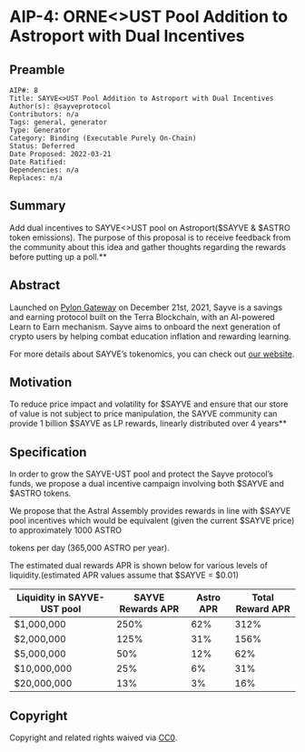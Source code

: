 # AIP-4: ORNE<>UST Pool Addition to Astroport with Dual Incentives

## Preamble

```
AIP#: 8
Title: SAYVE<>UST Pool Addition to Astroport with Dual Incentives
Author(s): @sayveprotocol
Contributors: n/a
Tags: general, generator
Type: Generator
Category: Binding (Executable Purely On-Chain)
Status: Deferred
Date Proposed: 2022-03-21
Date Ratified: 
Dependencies: n/a
Replaces: n/a
```

## Summary

Add dual incentives to SAYVE<>UST pool on Astroport($SAYVE & $ASTRO token emissions). The purpose of this proposal is to receive feedback from the community about this idea and gather thoughts regarding the rewards before putting up a poll.**

## Abstract


Launched on [Pylon Gateway](https://gateway.pylon.money/tokens/sayve/) on December 21st, 2021, Sayve is a savings and earning protocol built on the Terra Blockchain, with an AI-powered Learn to Earn mechanism. Sayve aims to onboard the next generation of crypto users by helping combat education inflation and rewarding learning.

For more details about SAYVE’s tokenomics, you can check out [our website](https://www.sayve.money/).

## Motivation

To reduce price impact and volatility for $SAYVE and ensure that our store of value is not subject to price manipulation, the SAYVE community can provide 1 billion $SAYVE as LP rewards, linearly distributed over 4 years**

## Specification

In order to grow the SAYVE-UST pool and protect the Sayve protocol’s funds, we propose a dual incentive campaign involving both $SAYVE and $ASTRO tokens.

We propose that the Astral Assembly provides rewards in line with $SAYVE pool incentives which would be equivalent (given the current $SAYVE price) to approximately 1000 ASTRO

tokens per day (365,000 ASTRO per year).

The estimated dual rewards APR is shown below for various levels of liquidity.(estimated APR values assume that $SAYVE = $0.01)

| Liquidity in SAYVE-UST pool | SAYVE Rewards APR | Astro APR | Total Reward APR |
|----------------------------|------------------|-----------|------------------|
| $1,000,000 | 250% | 62% | 312% |
| $2,000,000 | 125% | 31% | 156% |
| $5,000,000 | 50% | 12% | 62% |
| $10,000,000 | 25% | 6% | 31% |
| $20,000,000 | 13% | 3% | 16% |


## Copyright
Copyright and related rights waived via [CC0](https://creativecommons.org/publicdomain/zero/1.0/).

